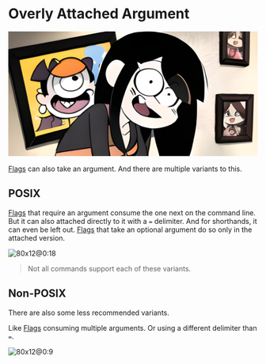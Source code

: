 # Overly Attached Argument

![](./overlyAttachedArgument/banner.png)

[Flags] can also take an argument. And there are multiple variants to this.


## POSIX

[Flags] that require an argument consume the one next on the command line.
But it can also attached directly to it with a `=` delimiter.
And for shorthands, it can even be left out.
[Flags] that take an optional argument do so only in the attached version.

![80x12@0:18](./overlyAttachedArgument/posix.cast)

> Not all commands support each of these variants.

## Non-POSIX

There are also some less recommended variants.

Like [Flags] consuming multiple arguments.
Or using a different delimiter than `=`.

![80x12@0:9](./overlyAttachedArgument/nonposix.cast)


[Flags]:https://en.wikipedia.org/wiki/Command-line_interface#Command-line_option
